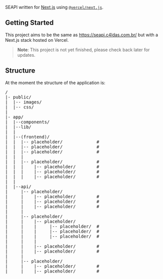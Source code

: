 SEAPI written for [Next.js](https://nextjs.org) using [`@vercel/next.js`](https://vercel.com/docs/guides/using-vercel/nextjs).

<h2>Getting Started</h2>

This project aims to be the same as https://seapi.c4ldas.com.br/ but with a Next.js stack hosted on Vercel.

> **Note**: This project is not yet finished, please check back later for updates.

<h2>Structure</h2>

At the moment the structure of the application is:

<pre>
/
|- public/
|  |-- images/
|  |-- css/
|
|- app/
|  |--components/
|  |--lib/
|  |
|  |--(frontend)/
|  |  |-- placeholder/             #
|  |  |-- placeholder/             #
|  |  |-- placeholder/             #
|  |  |
|  |  |-- placeholder/             #
|  |  |    |-- placeholder/        #
|  |  |    |-- placeholder/        #
|  |  |    |-- placeholder/        #
|  |
|  |--api/
|     |-- placeholder/
|     |    |-- placeholder/        #
|     |    |-- placeholder/        #
|     |    |-- placeholder/        #
|     |
|     |-- placeholder/
|     |    |-- placeholder/
|     |    |     |-- placeholder/  #
|     |    |     |-- placeholder/  #
|     |    |     |-- placeholder/  #
|     |    |
|     |    |-- placeholder/        #
|     |    |-- placeholder/        #
|     |
|     |-- placeholder/
|     |    |-- placeholder/        #
|     |    |-- placeholder/        #
</pre>
